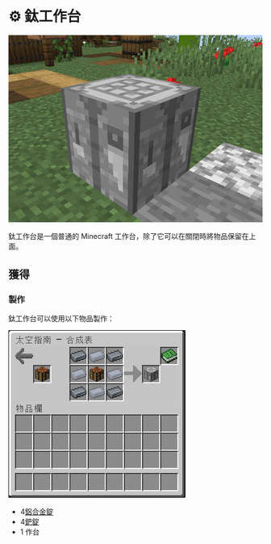 # ⚙ 鈦工作台

![](<../.gitbook/assets/image (222) (1) (1) (1).png>)

鈦工作台是一個普通的 Minecraft 工作台，除了它可以在關閉時將物品保留在上面。

## 獲得

### 製作

鈦工作台可以使用以下物品製作：

![](<../.gitbook/assets/image (218) (1).png>)

* 4[鋁合金錠](aluminium-alloy-ingot.md)
* 4[鈀錠](Palladium-Ingot.md)
* 1 作台
